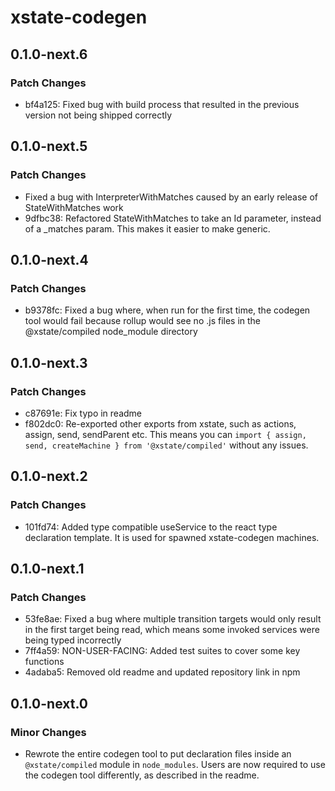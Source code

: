 # xstate-codegen

## 0.1.0-next.6

### Patch Changes

- bf4a125: Fixed bug with build process that resulted in the previous version not being shipped correctly

## 0.1.0-next.5

### Patch Changes

- Fixed a bug with InterpreterWithMatches caused by an early release of StateWithMatches work
- 9dfbc38: Refactored StateWithMatches to take an Id parameter, instead of a \_matches param. This makes it easier to make generic.

## 0.1.0-next.4

### Patch Changes

- b9378fc: Fixed a bug where, when run for the first time, the codegen tool would fail because rollup would see no .js files in the @xstate/compiled node_module directory

## 0.1.0-next.3

### Patch Changes

- c87691e: Fix typo in readme
- f802dc0: Re-exported other exports from xstate, such as actions, assign, send, sendParent etc. This means you can `import { assign, send, createMachine } from '@xstate/compiled'` without any issues.

## 0.1.0-next.2

### Patch Changes

- 101fd74: Added type compatible useService to the react type declaration template. It is used for spawned xstate-codegen machines.

## 0.1.0-next.1

### Patch Changes

- 53fe8ae: Fixed a bug where multiple transition targets would only result in the first target being read, which means some invoked services were being typed incorrectly
- 7ff4a59: NON-USER-FACING: Added test suites to cover some key functions
- 4adaba5: Removed old readme and updated repository link in npm

## 0.1.0-next.0

### Minor Changes

- Rewrote the entire codegen tool to put declaration files inside an `@xstate/compiled` module in `node_modules`. Users are now required to use the codegen tool differently, as described in the readme.
